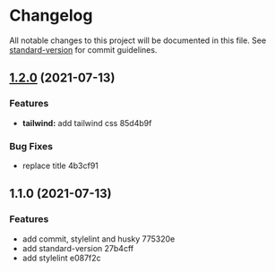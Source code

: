 # Changelog

All notable changes to this project will be documented in this file. See [standard-version](https://github.com/conventional-changelog/standard-version) for commit guidelines.

## [1.2.0](///compare/v1.1.0...v1.2.0) (2021-07-13)


### Features

* **tailwind:** add tailwind css 85d4b9f


### Bug Fixes

* replace title 4b3cf91

## 1.1.0 (2021-07-13)


### Features

* add commit, stylelint and husky 775320e
* add standard-version 27b4cff
* add stylelint e087f2c
